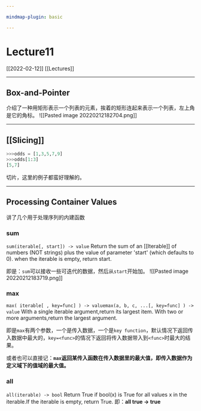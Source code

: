 ```yaml
---

mindmap-plugin: basic

---
```



# Lecture11
[[2022-02-12]]
[[Lectures]]

---
## Box-and-Pointer

介绍了一种用矩形表示一个列表的元素，挨着的矩形连起来表示一个列表，左上角是它的角标。
![[Pasted image 20220212182704.png]]

---
## [[Slicing]]
```python
>>>odds = [1,3,5,7,9]
>>>odds[1:3]
[5,7]
```
切片，这里的例子都蛮好理解的。

---
## Processing Container Values
讲了几个用于处理序列的内建函数

### sum
`sum(iterable[, start]) -> value`
Return the sum of an [[Iterable]] of numbers (NOT strings) plus the value of parameter 'start' (which defaults to 0). when the iterable is
empty, return start.

即是：`sum`可以接收一些可迭代的数据，然后从`start`开始加。
![[Pasted image 20220212183719.png]]

### max

`max( iterable[ , key=func] ) -> valuemax(a, b, c, ...[, key=func] ) -> value`
With a single iterable argument,return its largest item.
With two or more arguments,return the largest argument.

即是`max`有两个参数，一个是传入数据，一个是`key function`，默认情况下返回传入数据中最大的，`key=<func>`的情况下返回将传入数据带入到`<func>`时最大的结果。

或者也可以直接记：**`max`返回某传入函数在传入数据里的最大值，即传入数据作为定义域下的值域的最大值。**

### all
`all(iterable) -> bool`
Return True if bool(x) is True for all values x in the iterable.If the iterable is empty, return True.
即：**all true -> true**

	



